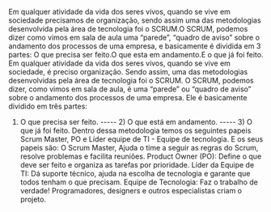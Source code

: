 Em qualquer atividade da vida dos seres vivos, quando se vive em sociedade precisamos de organização, sendo assim uma das metodologias desenvolvida pela área de tecnologia foi o SCRUM.O SCRUM, podemos dizer como vimos em sala de aula uma “parede”, “quadro de aviso” sobre o andamento dos processos de uma empresa, e basicamente é dividida em 3 partes:
O que precisa ser feito.O que esta em andamento.E o que já foi feito.
Em qualquer atividade da vida dos seres vivos, quando se vive em sociedade, é preciso organização. Sendo assim, uma das metodologias desenvolvidas pela área de tecnologia foi o SCRUM.
O SCRUM, podemos dizer, como vimos em sala de aula, é uma “parede” ou “quadro de aviso” sobre o andamento dos processos de uma empresa. Ele é basicamente dividido em três partes:
1) O que precisa ser feito. ----- 2) O que está em andamento. ----- 3) O que já foi feito.
	Dentro dessa metodologia temos os seguintes papeis Scrum Master, PO e Líder equipe de TI -  Equipe de tecnologia. E os seus papeis são:
	O Scrum Master, Ajuda o time a seguir as regras do Scrum, resolve problemas e facilita reuniões.
	Product Owner (PO): Define o que deve ser feito e organiza as tarefas por prioridade.
	Líder da Equipe de TI: Dá suporte técnico, ajuda na escolha de tecnologia e garante que todos tenham o que precisam.
	Equipe de Tecnologia: Faz o trabalho de verdade! Programadores, designers e outros especialistas criam o projeto.
